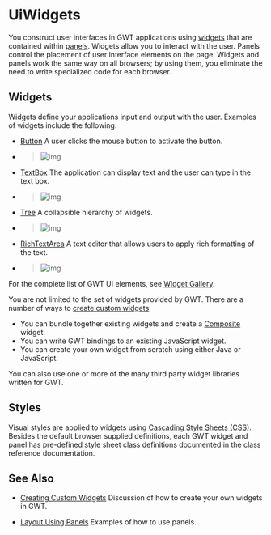 UiWidgets
===

You construct user interfaces in GWT applications using [widgets](/javadoc/latest/com/google/gwt/user/client/ui/Widget.html) that
are contained within [panels](/javadoc/latest/com/google/gwt/user/client/ui/Panel.html). Widgets allow you to interact with the user. Panels
control the placement of user interface elements on the page. Widgets and panels work the same way
on all browsers; by using them, you eliminate the need to write specialized code for each browser.

## Widgets

Widgets define your applications input and output with the user. Examples of widgets include the following:

*   [Button](/javadoc/latest/com/google/gwt/user/client/ui/Button.html) A user clicks the mouse button to
activate the button.
*   > ![img](images/Button.png)

*   [TextBox](/javadoc/latest/com/google/gwt/user/client/ui/TextBox.html) The application can display text and
the user can type in the text box.
*   > ![img](images/TextBox.png)

*   [Tree](/javadoc/latest/com/google/gwt/user/client/ui/Tree.html) A collapsible hierarchy of widgets.
*   > ![img](images/Tree.png)

*   [RichTextArea](/javadoc/latest/com/google/gwt/user/client/ui/RichTextArea.html) A text editor that allows
users to apply rich formatting of the text.
*   > ![img](images/RichTextArea.png)

For the complete list of GWT UI elements, see [Widget Gallery](RefWidgetGallery.html).

You are not limited to the set of widgets provided by GWT. There are a number of ways to [create custom
widgets](DevGuideUiCustomWidgets.html):

*   You can bundle together existing widgets and create a [Composite](/javadoc/latest/com/google/gwt/user/client/ui/Composite.html) widget.
*   You can write GWT bindings to an existing JavaScript widget.
*   You can create your own widget from scratch using either Java or JavaScript.

You can also use one or more of the many third party widget libraries written for GWT.

## Styles

Visual styles are applied to widgets using [Cascading Style Sheets (CSS)](DevGuideUiCss.html). Besides the default browser supplied
definitions, each GWT widget and panel has pre-defined style sheet class definitions documented in the class reference documentation.

## See Also

*   [Creating Custom Widgets](DevGuideUiCustomWidgets.html) Discussion of how to create your own widgets in GWT.

*   [Layout Using Panels](DevGuideUiPanels.html) Examples of how to use panels.
